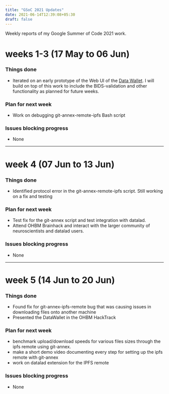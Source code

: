 ```yaml
---
title: "GSoC 2021 Updates"
date: 2021-06-14T12:39:08+05:30
draft: false
---
```


Weekly reports of my Google Summer of Code 2021 work.

# weeks 1-3 (17 May to 06 Jun)
### Things done
- Iterated on an early prototype of the Web UI of the [Data Wallet](https://github.com/opscientia/web3weekend-hackathon "GitHub repository"). I will build on top of this work to include the BIDS-validation and other functionality as planned for future weeks.
### Plan for next week
- Work on debugging git-annex-remote-ipfs Bash script
### Issues blocking progress
- None

---

# week 4 (07 Jun to 13 Jun)
### Things done
- Identified protocol error in the git-annex-remote-ipfs script. Still working on a fix and testing
### Plan for next week
- Test fix for the git-annex script and test integration with datalad.
- Attend OHBM Brainhack and interact with the larger community of neuroscientists and datalad users.
### Issues blocking progress
- None

---

# week 5 (14 Jun to 20 Jun)
### Things done
- Found fix for git-annex-ipfs-remote bug that was causing issues in downloading files onto another machine
- Presented the DataWallet in the OHBM HackTrack
### Plan for next week
- benchmark upload/download speeds for various files sizes through the ipfs remote using git-annex.
- make a short demo video documenting every step for setting up the ipfs remote with git-annex
- work on datalad extension for the IPFS remote
### Issues blocking progress
- None

